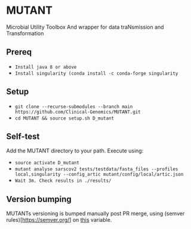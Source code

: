# MUTANT
Microbial Utility Toolbox And wrapper for data traNsmission and Transformation

## Prereq
* `Install java 8 or above`
* `Install singularity (conda install -c conda-forge singularity`

## Setup
* `git clone --recurse-submodules --branch main https://github.com/Clinical-Genomics/MUTANT.git`
* `cd MUTANT && source setup.sh D_mutant` 

## Self-test
Add the MUTANT directory to your path. Execute using:

* `source activate D_mutant`
* `mutant analyse sarscov2 tests/testdata/fasta_files --profiles local,singularity --config_artic mutant/config/local/artic.json` 
* `Wait 3m. Check results in ./results/` 

## Version bumping

MUTANTs versioning is bumped manually post PR merge, using (semver rules)[https://semver.org/] on [this](https://github.com/Clinical-Genomics/MUTANT/blob/main/mutant/__init__.py#L3) variable.
